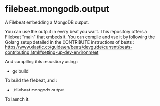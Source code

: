 # filebeat.mongodb.output
A Filebeat embedding a MongoDB output.

You can use the output in every beat you want. This repository offers a Filebeat "main" that embeds it.
You can compile and use it by following the Golang setup detailed in the CONTRIBUTE instructions of beats :
https://www.elastic.co/guide/en/beats/devguide/current/beats-contributing.html#setting-up-dev-environment

And compiling this repository using :
* go build

To build the filebeat, and :

* ./filebeat.mongodb.output

To launch it.
